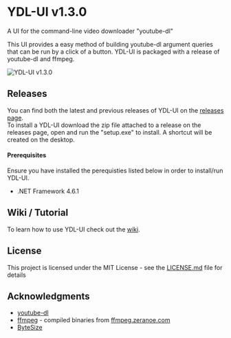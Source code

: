 # YDL-UI v1.3.0

A UI for the command-line video downloader "youtube-dl"

This UI provides a easy method of building youtube-dl argument queries that can be run by a click of a button. YDL-UI is packaged with a release of youtube-dl and ffmpeg.

![YDL-UI v1.3.0](https://github.com/Maxstupo/ydl-ui/blob/master/ydl-ui_v1.3.0.png "YDL-UI v1.3.0")

## Releases

You can find both the latest and previous releases of YDL-UI on the [releases page](https://github.com/Maxstupo/ydl-ui/releases).<br/>
To install a YDL-UI download the zip file attached to a release on the releases page, open and run the "setup.exe" to install. A shortcut will be created on the desktop.

#### Prerequisites
Ensure you have installed the perequisties listed below in order to install/run YDL-UI.
 - .NET Framework 4.6.1

## Wiki / Tutorial
To learn how to use YDL-UI check out the [wiki](https://github.com/Maxstupo/ydl-ui/wiki).

## License

This project is licensed under the MIT License - see the [LICENSE.md](LICENSE.md) file for details

## Acknowledgments

* [youtube-dl](https://github.com/rg3/youtube-dl)
* [ffmpeg](https://www.ffmpeg.org/) - compiled binaries from [ffmpeg.zeranoe.com](https://ffmpeg.zeranoe.com/builds/)
* [ByteSize](https://github.com/omar/ByteSize)

